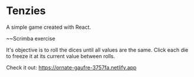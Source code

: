 # Tenzies

A simple game created with React.

~~Scrimba exercise

It's objective is to roll the dices until all values are the same.
Click each die to freeze it at its current value between rolls.

Check it out: https://ornate-gaufre-3757fa.netlify.app
